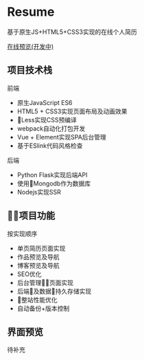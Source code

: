 # Resume
基于原生JS+HTML5+CSS3实现的在线个人简历

[在线预览(开发中)]()

## 项目技术栈

前端

* 原生JavaScript ES6
* HTML5 + CSS3实现页面布局及动画效果
* Less实现CSS预编译
* webpack自动化打包开发
* Vue + Element实现SPA后台管理
* 基于ESlink代码风格检查

后端

* Python Flask实现后端API
* 使用Mongodb作为数据库
* Nodejs实现SSR

## 项目功能

按实现顺序
* 单页简历页面实现
* 作品预览及导航
* 博客预览及导航
* SEO优化
* 后台管理页面实现
* 后端及数据持久存储实现
* 整站性能优化
* 自动备份+版本控制


## 界面预览

待补充
